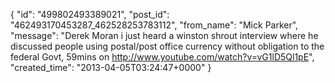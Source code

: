  {
   "id": "499802493389021",
   "post_id": "462493170453287_462528253783112",
   "from_name": "Mick Parker",
   "message": "Derek Moran i just heard a winston shrout interview where he discussed people using postal/post office currency without obligation to the federal Govt, 59mins on    http://www.youtube.com/watch?v=vG1lD5Ql1pE",
   "created_time": "2013-04-05T03:24:47+0000"
 }
